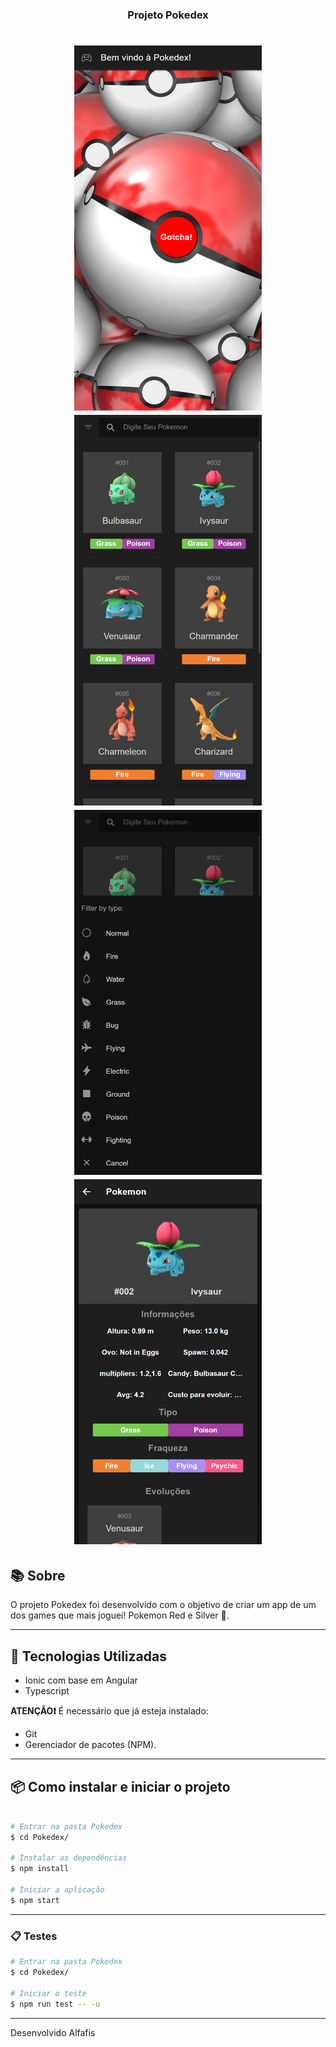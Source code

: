 <h3 align="center"> Projeto Pokedex</h3>

<h1 align="center">
    <img width= '300' src=".\.github\pokedex0.png">
    <img width= '300' src=".\.github\pokedex1.png">
    <img width= '300' src=".\.github\pokedex2.png">
    <img width= '300' src=".\.github\pokedex3.png">
</h1>

## 📚 Sobre

O projeto Pokedex foi desenvolvido com o objetivo de criar um app de um dos games que mais joguei! Pokemon Red e Silver 💖.

---

## 🚀 Tecnologias Utilizadas

- Ionic com base em Angular
- Typescript

**ATENÇÃO❗** É necessário que já esteja instalado:

- Git
- Gerenciador de pacotes (NPM).

---

## 📦 Como instalar e iniciar o projeto

```bash

# Entrar na pasta Pokedex
$ cd Pokedex/

# Instalar as dependências
$ npm install

# Iniciar a aplicação
$ npm start

```

---

### 📋 Testes

```bash
# Entrar na pasta Pokedex
$ cd Pokedex/

# Iniciar o teste
$ npm run test -- -u
```

---

Desenvolvido Alfafis
